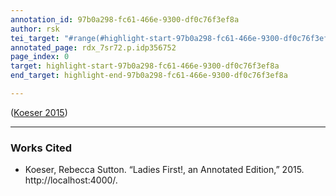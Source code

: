```yaml
---
annotation_id: 97b0a298-fc61-466e-9300-df0c76f3ef8a
author: rsk
tei_target: "#range(#highlight-start-97b0a298-fc61-466e-9300-df0c76f3ef8a, #highlight-end-97b0a298-fc61-466e-9300-df0c76f3ef8a)"
annotated_page: rdx_7sr72.p.idp356752
page_index: 0
target: highlight-start-97b0a298-fc61-466e-9300-df0c76f3ef8a
end_target: highlight-end-97b0a298-fc61-466e-9300-df0c76f3ef8a

---
```

([Koeser 2015](#zotero-W6PXNWF7))

---

### Works Cited

* <a name="zotero-W6PXNWF7" id="zotero-W6PXNWF7"></a>Koeser, Rebecca Sutton. “Ladies First!, an Annotated Edition,” 2015. http://localhost:4000/.